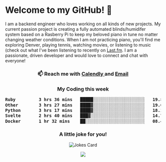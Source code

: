 <h1> Welcome to my GitHub! 👋 </h1>


  I am a backend engineer who loves working on all kinds of new projects. My current passion project is creating a fully automated blinds/humidifer system based on a Rasberry Pi to keep my beloved piano in tune no matter changing weather conditions. When I am not practicing piano, you'll find me exploring Denver, playing tennis, watching movies, or listening to music (check out what I've been listening to recently on [Last.fm](https://www.last.fm/user/mballa000). I am a passionate, driven developer and would love to connect and chat with everyone!

<h3 align = "center"> 📫 Reach me with <a href = "https://calendly.com/msbrandt00/30min"> Calendly </a> and <a href="mailto:msbrandt00@gmail.com">Email</a> 
 </h3>


 
<div align = "center"
[![Anurag's GitHub stats](https://github-readme-stats.vercel.app/api?username=mbrandt00)](https://github.com/anuraghazra/github-readme-stats)
          </div>
<h3 align="center">
  My Coding this week
<!--START_SECTION:waka-->

```txt
Ruby         3 hrs 36 mins   █████░░░░░░░░░░░░░░░░░░░░   19.88 %
Other        3 hrs 27 mins   ████▓░░░░░░░░░░░░░░░░░░░░   19.09 %
Python       3 hrs 17 mins   ████▓░░░░░░░░░░░░░░░░░░░░   18.19 %
Svelte       2 hrs 40 mins   ███▓░░░░░░░░░░░░░░░░░░░░░   14.72 %
Docker       1 hr 32 mins    ██░░░░░░░░░░░░░░░░░░░░░░░   08.47 %
```

<!--END_SECTION:waka-->

### A little joke for you!

![Jokes Card](https://readme-jokes.vercel.app/api?hideBorder)

<a href="https://www.linkedin.com/in/mbrandt00/"><img src="https://img.shields.io/badge/linkedin-%230077B5.svg?&style=for-the-badge&logo=linkedin&logoColor=white" /></a>
